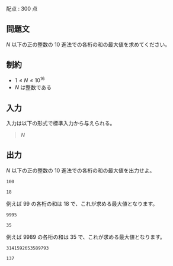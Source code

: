 配点 : $300$ 点

## 問題文

$N$ 以下の正の整数の $10$ 進法での各桁の和の最大値を求めてください。

## 制約

- $1\leq N \leq 10^{16}$
- $N$ は整数である

## 入力

入力は以下の形式で標準入力から与えられる。

> $N$

## 出力

$N$ 以下の正の整数の $10$ 進法での各桁の和の最大値を出力せよ。

```input1
100
```

```output1
18
```

例えば $99$ の各桁の和は $18$ で、これが求める最大値となります。

```input2
9995
```

```output2
35
```

例えば $9989$ の各桁の和は $35$ で、これが求める最大値となります。

```input3
3141592653589793
```

```output3
137
```